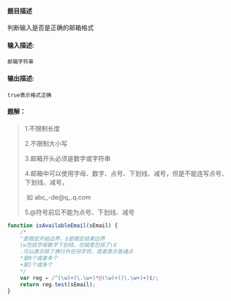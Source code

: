 #### 题目描述

判断输入是否是正确的邮箱格式

#### 输入描述:

```
邮箱字符串
```

#### 输出描述:

```
true表示格式正确
```

#### 题解：

> 1.不限制长度
>
> 2.不限制大小写
>
> 3.邮箱开头必须是数字或字符串
>
> 4.邮箱中可以使用字母、数字、点号、下划线、减号，但是不能连写点号、下划线、减号，
>
> ​	如 abc_-de@q_.q.com
>
> 5.@符号前后不能为点号、下划线、减号

```javascript
function isAvailableEmail(sEmail) {
    /*
    ^是限定开始边界，$是限定结束边界
    \w包括字母数字下划线，也就是包括了\d
    .可以表示除了换行外任何字符，或者表示普通点
	*是0个或者多个
	+是1个或多个
    */
    var reg = /^(\w)+(\.\w+)*@(\w)+((\.\w+)+)$/;
    return reg.test(sEmail);
}
```